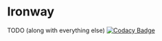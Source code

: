 # Ironway

TODO (along with everything else)
[![Codacy Badge](https://api.codacy.com/project/badge/Grade/26b26b5a9ec54c4e8fda712a0ff41cd3)](https://www.codacy.com/app/mazuel/ironway-client?utm_source=github.com&amp;utm_medium=referral&amp;utm_content=UnnecessaryRain/ironway-client&amp;utm_campaign=Badge_Grade)